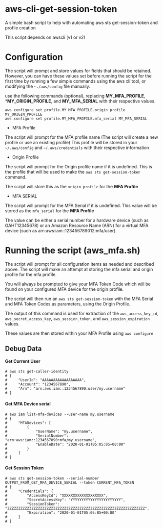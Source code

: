 # aws-cli-get-session-token
A simple bash script to help with automating aws sts get-session-token and profile creation

This script depends on awscli (v1 or v2)

# Configuration

The script will prompt and store values for fields that should be retained. However, you can have these values set before running the script for the first time by running a few simple commands using the aws cli tool, or modifying the `~./aws/config` file manually.

use the following commands (optional), replacing **MY_MFA_PROFILE**, ***MY_ORIGIN_PROFILE**, and **MY_MFA_SERIAL** with their respective values.

```
aws configure set profile.MY_MFA_PROFILE.origin_profile MY_ORIGIN_PROFILE
aws configure set profile.MY_MFA_PROFILE.mfa_serial MY_MFA_SERIAL
```

- MFA Profile

The script will prompt for the MFA profile name (The script will create a new profile or use an existing profile)
This profile will be stored in your `~/.aws/config` and `~/.aws/credentials` with their respective information

- Origin Profile

The script will prompt for the Origin profile name if it is undefined. This is the profile that will be used to make the `aws sts get-session-token` command.

The script will store this as the `origin_profile` for the **MFA Profile**

- MFA SERIAL

The script will prompt for the MFA Serial if it is undefined. This value will be stored as the `mfa_serial` for the **MFA Profile**

The value can be either a serial number for a hardware device (such as GAHT12345678) or an Amazon Resource Name (ARN) for a virtual MFA device (such as arn:aws:iam::123456789012:mfa/user).

# Running the script (aws_mfa.sh)

The script will prompt for all configuration items as needed and described above. The script will make an attempt at storing the mfa serial and origin profile for the mfa profile.

You will always be prompted to give your MFA Token Code which will be found on your configured MFA device for the origin profile.

The script will then run an `aws sts get-session-token` with the MFA Serial and MFA Token Codes as parameters, using the Origin Profile.

The output of this command is used for extraction of the `aws_access_key_id`, `aws_secret_access_key`, `aws_session_token`, and `aws_session_expiration` values.

These values are then stored within your MFA Profile using `aws configure`

## Debug Data

#### Get Current User

```
# aws sts get-caller-identity
# {
#     "UserId": "AAAAAAAAAAAAAAAAAA",
#     "Account": "1234567890",
#     "Arn": "arn:aws:iam::1234567890:user/my.username"
# }
```

#### Get MFA Device serial

```
# aws iam list-mfa-devices --user-name my.username
# {
#     "MFADevices": [
#         {
#             "UserName": "my.username",
#             "SerialNumber": "arn:aws:iam::1234567890:mfa/my.username",
#             "EnableDate": "2020-01-01T05:05:05+00:00"
#         }
#     ]
# }
```

#### Get Session Token

```
# aws sts get-session-token --serial-number OUTPUT_FROM_GET_MFA_DEVICE_SERIAL --token CURRENT_MFA_TOKEN
# {
#     "Credentials": {
#         "AccessKeyId": "XXXXXXXXXXXXXXXXXXX",
#         "SecretAccessKey": "YYYYYYYYYYYYYYYYYYYYYYY",
#         "SessionToken": "ZZZZZZZZZZZZZZZZZZZZZZZZZZZZZZZZZZZZZZZZZZZZZZZZZZZZZZZZZZZZZZZ",
#         "Expiration": "2020-01-01T05:05:05+00:00"
#     }
# }
```

